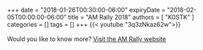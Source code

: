 +++
date = "2018-01-26T00:30:00-06:00"
expiryDate = "2018-02-05T00:00:00-06:00"
title = "AM Rally 2018"
authors = [ "K0STK" ]
categories = []
tags = []
+++
{{< youtube "3q3zNkaz62w">}}
<br /><br />
Would you like to know more? [Visit the AM Rally website](http://www.amrally.com/)
<!--more-->
